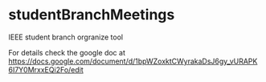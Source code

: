 # studentBranchMeetings
IEEE student branch orgranize tool

For details check the google doc at https://docs.google.com/document/d/1bpWZoxktCWyrakaDsJ6gy_vURAPK6I7Y0MrxxEQi2Fo/edit
